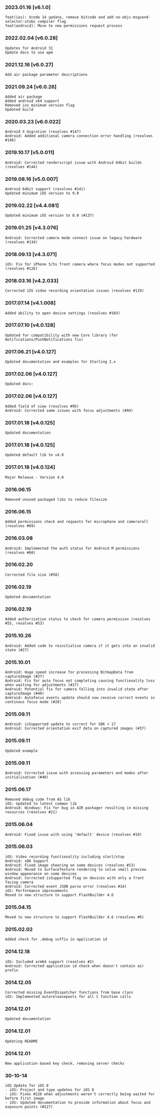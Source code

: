 ### 2023.01.16 [v6.1.0]

```
feat(ios): Xcode 14 update, remove bitcode and add no-objc-msgsend-selector-stubs compiler flag 
feat(android): Move to new permissions request process
```

### 2022.02.04 [v6.0.28]

```
Updates for Android 31
Update docs to use apm
```

### 2021.12.16 [v6.0.27]

```
Add air package parameter descriptions
```

### 2021.09.24 [v6.0.26]

```
Added air package
Added android x64 support
Removed ios minimum version flag
Updated build
```



### 2020.03.23 [v6.0.022]

```
Android X migration (resolves #147)
Android: Added additional camera connection error handling (resolves #146)
```


### 2019.10.17 [v5.0.011]

```
Android: Corrected renderscript issue with Android 64bit builds (resolves #144)
```


### 2019.08.16 [v5.0.007]

```
Android 64bit support (resolves #141)
Updated minimum iOS version to 9.0 
```


### 2019.02.22 [v4.4.081]

```
Updated minimum iOS version to 8.0 (#137)
```


### 2019.01.25 [v4.3.076]

```
Android: Corrected camera mode connect issue on legacy hardware (resolves #134)
```


### 2018.09.13 [v4.3.071]

```
iOS: Fix for iPhone 5/5s front camera where focus modes not supported (resolves #126)
```


### 2018.03.16 [v4.2.033]

```
Corrected iOS video recording orientation issues (resolves #119)
```

### 2017.07.14 [v4.1.008]

```
Added ability to open device settings (resolves #103)
```


### 2017.07.10 [v4.0.128]

```
Updated for compatibility with new Core library (for Notifications/PushNotifications fix)
```


### 2017.06.21 [v4.0.127]

```
Updated documentation and examples for Starling 2.x
```


### 2017.02.06 [v4.0.127]

```
Updated docs:
```


### 2017.02.06 [v4.0.127]

```
Added field of view (resolves #95)
Android: Corrected some issues with focus adjustments (#94)
```


### 2017.01.18 [v4.0.125]

```
Updated documentation
```


### 2017.01.18 [v4.0.125]

```
Updated default lib to v4.0
```


### 2017.01.18 [v4.0.124]

```
Major Release - Version 4.0
```


###  2016.06.15

```
Removed unused packaged libs to reduce filesize
```


###  2016.06.15

```
Added permissions check and requests for microphone and cameraroll (resolves #69)
```


### 2016.03.08

```
Android: Implemented the auth status for Android M permissions (resolves #60)
```


### 2016.02.20

```
Corrected file size (#58)
```


### 2016.02.19

```
Updated documentation
```


### 2016.02.19

```
Added authorisation status to check for camera permission (resolves #55, resolves #53)
```


### 2015.10.26

```
Android: Added code to reinitialise camera if it gets into an invalid state (#27)
```


### 2015.10.01

```
Android: Huge speed increase for processing BitmapData from captureImage (#27)
Android: Fix for auto focus not completing causing functionality loss when waiting for adjustments (#27)
Android: Potential fix for camera falling into invalid state after captureImage (#40)
Android: Autofocus events update should now receive correct events in continous focus mode (#28)
```


### 2015.09.11

```
Android: isSupported update to correct for SDK < 17
Android: Corrected orientation exif data on captured images (#37)
```


### 2015.09.11

```
Updated example
```


### 2015.09.11

```
Android: Corrected issue with accessing parameters and modes after initialisation (#40)
```


### 2015.06.17

```
Removed debug code from AS lib
iOS: Updated to latest common lib
Android: Windows: Fix for bug in AIR packager resulting in missing resources (resolves #21)
```


### 2015.06.04

```
Android: Fixed issue with using 'default' device (resolves #19)
```


### 2015.06.03

```
iOS: Video recording functionality including start/stop
Android: x86 Support
Android: Fixed image shearing on some devices (resolves #13)
Android: Moved to SurfaceTexture rendering to solve small preview window appearance on some devices
Android: Corrected isSupported flag on devices with only a front facing camera
Android: Corrected event JSON parse error (resolves #14)
iOS: Performance improvements
Moved to new structure to support FlashBuilder 4.6 
```


### 2015.04.15

```
Moved to new structure to support FlashBuilder 4.6 (resolves #9)
```


### 2015.02.02

```
Added check for .debug suffix in application id
```


### 2014.12.18

```
iOS: Included arm64 support (resolves #2) 
Android: Corrected application id check when doesn't contain air prefix 
```


### 2014.12.05

```
Corrected missing EventDispatcher functions from base class
iOS: Implemented autoreleasepools for all C function calls
```


### 2014.12.01

```
Updated documentation
```


### 2014.12.01

```
Updating README
```

### 2014.12.01

```
New application based key check, removing server checks
```

### 30-10-14

```
iOS Update for iOS 8
- iOS: Project and type updates for iOS 8 
- iOS: Fixes #226 when adjustments weren't correctly being waited for before first image
- iOS: Updated documentation to provide information about focus and exposure points (#227) 
```
